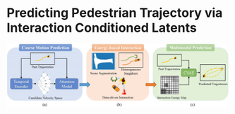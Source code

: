 ﻿# Predicting Pedestrian Trajectory via Interaction Conditioned Latents
![Alt text](figures\framework.png)
